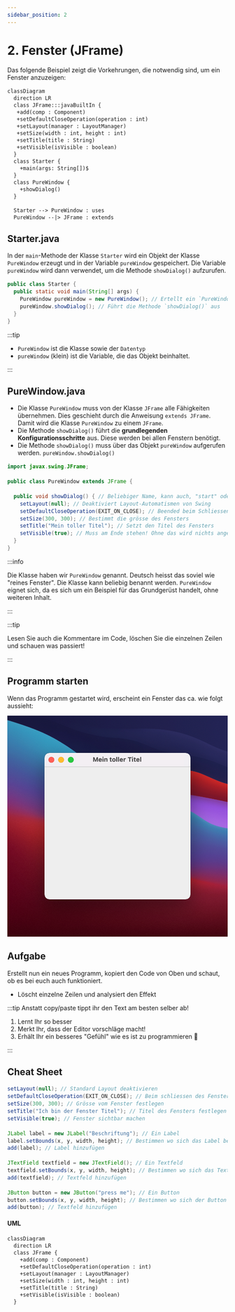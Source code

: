 ```yaml
---
sidebar_position: 2
---
```


# 2. Fenster (JFrame)

Das folgende Beispiel zeigt die Vorkehrungen, die notwendig sind, um ein Fenster anzuzeigen:

```mermaid
classDiagram
  direction LR
  class JFrame:::javaBuiltIn {
   +add(comp : Component)
   +setDefaultCloseOperation(operation : int)
   +setLayout(manager : LayoutManager)
   +setSize(width : int, height : int)
   +setTitle(title : String)
   +setVisible(isVisible : boolean)
  }
  class Starter {
    +main(args: String[])$
  }
  class PureWindow {
    +showDialog()
  }

  Starter --> PureWindow : uses
  PureWindow --|> JFrame : extends
```

## Starter.java

In der `main`-Methode der Klasse `Starter` wird ein Objekt der Klasse `PureWindow` erzeugt und in der Variable `pureWindow` gespeichert. Die Variable `pureWindow` wird dann verwendet, um die Methode `showDialog()` aufzurufen.

```java title="Starter.java"
public class Starter {
  public static void main(String[] args) {
    PureWindow pureWindow = new PureWindow(); // Ertellt ein `PureWindow` Objekt und speichert es in der Variable `pureWindow`
    pureWindow.showDialog(); // Führt die Methode `showDialog()` aus
  }
}
```

:::tip

- `PureWindow` ist die Klasse sowie der `Datentyp`
- `pureWindow` (klein) ist die Variable, die das Objekt beinhaltet.

:::

## PureWindow.java

- Die Klasse `PureWindow` muss von der Klasse `JFrame` alle Fähigkeiten übernehmen. Dies geschieht durch die Anweisung `extends JFrame`. Damit wird die Klasse `PureWindow` zu einem `JFrame`.
- Die Methode `showDialog()` führt die **grundlegenden Konfigurationsschritte** aus. Diese werden bei allen Fenstern benötigt.
- Die Methode `showDialog()` muss über das Objekt `pureWindow` aufgerufen werden. `pureWindow.showDialog()`

```java title="PureWindow.java"
import javax.swing.JFrame;

public class PureWindow extends JFrame {

  public void showDialog() { // Beliebiger Name, kann auch, "start" oder nur "show" heissen.
    setLayout(null); // Deaktiviert Layout-Automatismen von Swing
    setDefaultCloseOperation(EXIT_ON_CLOSE); // Beended beim Schliessen des Fensters ebenfalls den Prozess
    setSize(300, 300); // Bestimmt die grösse des Fensters
    setTitle("Mein toller Titel"); // Setzt den Titel des Fensters
    setVisible(true); // Muss am Ende stehen! Ohne das wird nichts angezeigt!
  }
}
```

:::info

Die Klasse haben wir `PureWindow` genannt. Deutsch heisst das soviel wie "reines Fenster". Die Klasse kann beliebig benannt werden. `PureWindow` eignet sich, da es sich um ein Beispiel für das Grundgerüst handelt, ohne weiteren Inhalt.

:::

:::tip

Lesen Sie auch die Kommentare im Code, löschen Sie die einzelnen Zeilen und schauen was passiert!

:::

## Programm starten

Wenn das Programm gestartet wird, erscheint ein Fenster das ca. wie folgt aussieht:

![](../img/purewindow.png)

## Aufgabe

Erstellt nun ein neues Programm, kopiert den Code von Oben und schaut, ob es bei euch auch funktioniert.

- Löscht einzelne Zeilen und analysiert den Effekt

:::tip Anstatt copy/paste tippt ihr den Text am besten selber ab!

1. Lernt Ihr so besser
2. Merkt Ihr, dass der Editor vorschläge macht!
3. Erhält Ihr ein besseres "Gefühl" wie es ist zu programmieren :superhero:

:::

## Cheat Sheet

```java
setLayout(null); // Standard Layout deaktivieren
setDefaultCloseOperation(EXIT_ON_CLOSE); // Beim schliessen des Fensters, das ganze Programm beenden
setSize(300, 300); // Grösse vom Fenster festlegen
setTitle("Ich bin der Fenster Titel"); // Titel des Fensters festlegen
setVisible(true); // Fenster sichtbar machen

JLabel label = new JLabel("Beschriftung"); // Ein Label
label.setBounds(x, y, width, height); // Bestimmen wo sich das Label befindet
add(label); // Label hinzufügen

JTextField textfield = new JTextField(); // Ein Textfeld
textfield.setBounds(x, y, width, height); // Bestimmen wo sich das Textfeld befindet
add(textfield); // Textfeld hinzufügen

JButton button = new JButton("press me"); // Ein Button
button.setBounds(x, y, width, height); // Bestimmen wo sich der Button befindet
add(button); // Textfeld hinzufügen
```

#### UML

```mermaid
classDiagram
  direction LR
  class JFrame {
    +add(comp : Component)
    +setDefaultCloseOperation(operation : int)
    +setLayout(manager : LayoutManager)
    +setSize(width : int, height : int)
    +setTitle(title : String)
    +setVisible(isVisible : boolean)
  }
```

